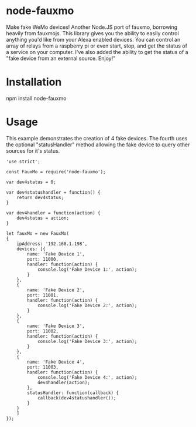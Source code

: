# node-fauxmo
Make fake WeMo devices! Another Node.JS port of fauxmo, borrowing heavily from fauxmojs. This library gives you the ability to easily control anything you'd like from your Alexa enabled devices. You can control an array of relays from a raspberry pi or even start, stop, and get the status of a service on your computer. I've also added the ability to get the status of a "fake device from an external source. Enjoy!"

# Installation
npm install node-fauxmo

# Usage
This example demonstrates the creation of 4 fake devices. The fourth uses the optional "statusHandler" method allowing the fake device to query other sources for it's status.
```
'use strict';

const FauxMo = require('node-fauxmo');

var dev4status = 0;

var dev4statushandler = function() {
	return dev4status;
}

var dev4handler = function(action) {
	dev4status = action;
}

let fauxMo = new FauxMo(
{
	ipAddress: '192.168.1.198',
	devices: [{
		name: 'Fake Device 1',
		port: 11000,
		handler: function(action) {
			console.log('Fake Device 1:', action);
		}
	},
	{
		name: 'Fake Device 2',
		port: 11001,
		handler: function(action) {
			console.log('Fake Device 2:', action);
		}
	},
	{
		name: 'Fake Device 3',
		port: 11002,
		handler: function(action) {
			console.log('Fake Device 3:', action);
		}
	},
	{
		name: 'Fake Device 4',
		port: 11003,
		handler: function(action) {
			console.log('Fake Device 4:', action);
			dev4handler(action);
		},
		statusHandler: function(callback) {
			callback(dev4statushandler());
		}
	}
	]
});
```